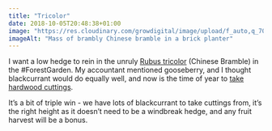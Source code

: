 ```yaml
---
title: "Tricolor"
date: 2018-10-05T20:48:38+01:00
image: "https://res.cloudinary.com/growdigital/image/upload/f_auto,q_70,w_736/v1544360174/tricolor-45121576931.jpg"
imageAlt: "Mass of brambly Chinese bramble in a brick planter"
---
```


I want a low hedge to rein in the unruly [Rubus tricolor](https://pfaf.org/user/plant.aspx?LatinName=Rubus+tricolor) (Chinese Bramble) in the #ForestGarden. My accountant mentioned gooseberry, and I thought blackcurrant would do equally well, and now is the time of year to [take hardwood cuttings](https://www.rhs.org.uk/advice/profile?pid=387).

It’s a bit of triple win - we have lots of blackcurrant to take cuttings from, it’s the right height as it doesn’t need to be a windbreak hedge, and any fruit harvest will be a bonus.
